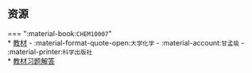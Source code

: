 ## 资源  
=== ":material-book:`CHEM10007`"  
    * [教材](https://api.mir6.com/api/lanzou?url=https://cqu-openlib.lanzout.com/iNxBi2dasetc&down=true) - :material-format-quote-open:`大学化学` - :material-account:`甘孟瑜` - :material-printer:`科学出版社`  
        * [教材习题解答](https://api.mir6.com/api/lanzou?url=https://cqu-openlib.lanzout.com/igkX32daslbg&down=true)